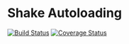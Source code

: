# Shake Autoloading
[![Build Status](https://travis-ci.org/shake-php/autoloading.svg?branch=master)](https://travis-ci.org/shake-php/autoloading)
[![Coverage Status](https://coveralls.io/repos/github/shake-php/autoloading/badge.svg?branch=master)](https://coveralls.io/github/shake-php/autoloading?branch=master)
